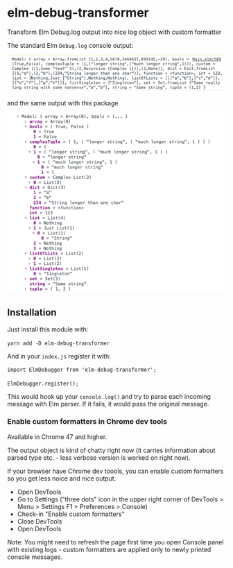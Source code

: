 # elm-debug-transformer
Transform Elm Debug.log output into nice log object with custom formatter

The standard Elm `Debug.log` console output:

![Elm Debug.log in console without formatter](img/ugly_output.png)

and the same output with this package 

![Elm Debug.log with this package and custom formatter enabled in Chrome](img/nice_output.png)


## Installation

Just install this module with:

```yarn add -D elm-debug-transformer```

And in your `index.js` register it with:

```
import ElmDebugger from 'elm-debug-transformer';

ElmDebugger.register();
```

This would hook up your `console.log()` and try to parse each incoming message with Elm parser. If it fails, it would pass the original message.

### Enable custom formatters in Chrome dev tools
Available in Chrome 47 and higher.

The output object is kind of chatty right now (it carries information about parsed type etc. - less verbose version is worked on right now). 

If your browser have Chrome dev toools, you can enable custom formatters so you get less noice and nice output.

  - Open DevTools
  - Go to Settings ("three dots" icon in the upper right corner of DevTools > Menu > Settings F1 > Preferences > Console)
  - Check-in "Enable custom formatters"
  - Close DevTools
  - Open DevTools

Note: You might need to refresh the page first time you open Console panel with existing logs - custom formatters are applied only to newly printed console messages.



